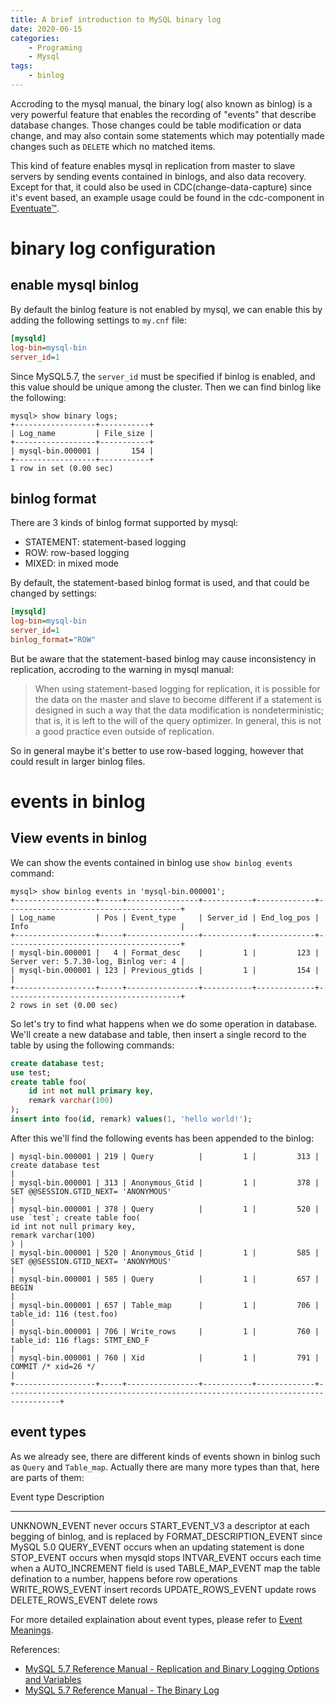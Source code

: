 ```yaml
---
title: A brief introduction to MySQL binary log
date: 2020-06-15
categories:  
    - Programing
    - Mysql
tags:
	- binlog
---
```

Accroding to the mysql manual, the binary log( also known as binlog) is a very powerful feature that enables the recording of "events" that describe database changes. Those changes could be table modification or data change, and may also contain some statements which may potentially made changes such as `DELETE` which no matched items.

This kind of feature enables mysql in replication from master to slave servers by sending events contained in binlogs, and also data recovery. Except for that, it could also be used in CDC(change-data-capture) since it's event based, an example usage could be found in the cdc-component in [Eventuate™](https://eventuate.io/).

<!-- more -->

# binary log configuration

## enable mysql binlog

By default the binlog feature is not enabled by mysql, we can enable this by adding the following settings to `my.cnf` file:

```ini
[mysqld]
log-bin=mysql-bin
server_id=1
```

Since MySQL5.7, the `server_id` must be specified if binlog is enabled, and this value should be unique among the cluster. Then we can find binlog like the following:

```
mysql> show binary logs;
+------------------+-----------+
| Log_name         | File_size |
+------------------+-----------+
| mysql-bin.000001 |       154 |
+------------------+-----------+
1 row in set (0.00 sec)
```

## binlog format

There are 3 kinds of binlog format supported by mysql:

* STATEMENT: statement-based logging
* ROW: row-based logging
* MIXED: in mixed mode

By default, the statement-based binlog format is used, and that could be changed by settings:

```ini
[mysqld]
log-bin=mysql-bin
server_id=1
binlog_format="ROW"
```

But be aware that the statement-based binlog may cause inconsistency in replication, accroding to the warning in mysql manual:

> When using statement-based logging for replication, it is possible for the data on the master and slave to become different if a statement is designed in such a way that the data modification is nondeterministic; that is, it is left to the will of the query optimizer. In general, this is not a good practice even outside of replication. 

So in general maybe it's better to use row-based logging, however that could result in larger binlog files.

# events in binlog

## View events in binlog

We can show the events contained in binlog use `show binlog events` command:

```
mysql> show binlog events in 'mysql-bin.000001';
+------------------+-----+----------------+-----------+-------------+---------------------------------------+
| Log_name         | Pos | Event_type     | Server_id | End_log_pos | Info                                  |
+------------------+-----+----------------+-----------+-------------+---------------------------------------+
| mysql-bin.000001 |   4 | Format_desc    |         1 |         123 | Server ver: 5.7.30-log, Binlog ver: 4 |
| mysql-bin.000001 | 123 | Previous_gtids |         1 |         154 |                                       |
+------------------+-----+----------------+-----------+-------------+---------------------------------------+
2 rows in set (0.00 sec)
```

So let's try to find what happens when we do some operation in database. We'll create a new database and table, then insert a single record to the table by using the following commands:

```sql
create database test;
use test;
create table foo(
    id int not null primary key,
    remark varchar(100)
);
insert into foo(id, remark) values(1, 'hello world!');
```

After this we'll find the following events has been appended to the binlog:

```
| mysql-bin.000001 | 219 | Query          |         1 |         313 | create database test                                                             |
| mysql-bin.000001 | 313 | Anonymous_Gtid |         1 |         378 | SET @@SESSION.GTID_NEXT= 'ANONYMOUS'                                             |
| mysql-bin.000001 | 378 | Query          |         1 |         520 | use `test`; create table foo(
id int not null primary key,
remark varchar(100)
) |
| mysql-bin.000001 | 520 | Anonymous_Gtid |         1 |         585 | SET @@SESSION.GTID_NEXT= 'ANONYMOUS'                                             |
| mysql-bin.000001 | 585 | Query          |         1 |         657 | BEGIN                                                                            |
| mysql-bin.000001 | 657 | Table_map      |         1 |         706 | table_id: 116 (test.foo)                                                         |
| mysql-bin.000001 | 706 | Write_rows     |         1 |         760 | table_id: 116 flags: STMT_END_F                                                  |
| mysql-bin.000001 | 760 | Xid            |         1 |         791 | COMMIT /* xid=26 */                                                              |
+------------------+-----+----------------+-----------+-------------+----------------------------------------------------------------------------------+

```

## event types

As we already see, there are different kinds of events shown in binlog such as `Query` and `Table_map`. Actually there are many more types than that, here are parts of them:

Event type         Description
------------------ -------------------------------------------------
UNKNOWN_EVENT      never occurs
START_EVENT_V3     a descriptor at each begging of binlog, and is replaced by  FORMAT_DESCRIPTION_EVENT since MySQL 5.0
QUERY_EVENT        occurs when an updating statement is done
STOP_EVENT         occurs when mysqld stops
INTVAR_EVENT       occurs each time when a AUTO_INCREMENT field is used
TABLE_MAP_EVENT    map the table defination to a number, happens before row operations 
WRITE_ROWS_EVENT   insert records
UPDATE_ROWS_EVENT  update rows
DELETE_ROWS_EVENT  delete rows

For more detailed explaination about event types, please refer to [Event Meanings](https://dev.mysql.com/doc/internals/en/event-meanings.html).

References:

- [MySQL 5.7 Reference Manual - Replication and Binary Logging Options and Variables](https://dev.mysql.com/doc/refman/5.7/en/replication-options.html)
- [MySQL 5.7 Reference Manual - The Binary Log](https://dev.mysql.com/doc/refman/5.7/en/binary-log.html)